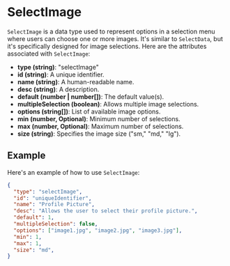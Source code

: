 # SelectImage

`SelectImage` is a data type used to represent options in a selection menu where users can choose one or more images. It's similar to `SelectData`, but it's specifically designed for image selections. Here are the attributes associated with `SelectImage`:

- **type (string)**: "selectImage"
- **id (string)**: A unique identifier.
- **name (string)**: A human-readable name.
- **desc (string)**: A description.
- **default (number | number[])**: The default value(s).
- **multipleSelection (boolean)**: Allows multiple image selections.
- **options (string[])**: List of available image options.
- **min (number, Optional)**: Minimum number of selections.
- **max (number, Optional)**: Maximum number of selections.
- **size (string)**: Specifies the image size ("sm," "md," "lg").

## Example

Here's an example of how to use `SelectImage`:

```json
{
  "type": "selectImage",
  "id": "uniqueIdentifier",
  "name": "Profile Picture",
  "desc": "Allows the user to select their profile picture.",
  "default": 1,
  "multipleSelection": false,
  "options": ["image1.jpg", "image2.jpg", "image3.jpg"],
  "min": 1,
  "max": 1,
  "size": "md",
}
